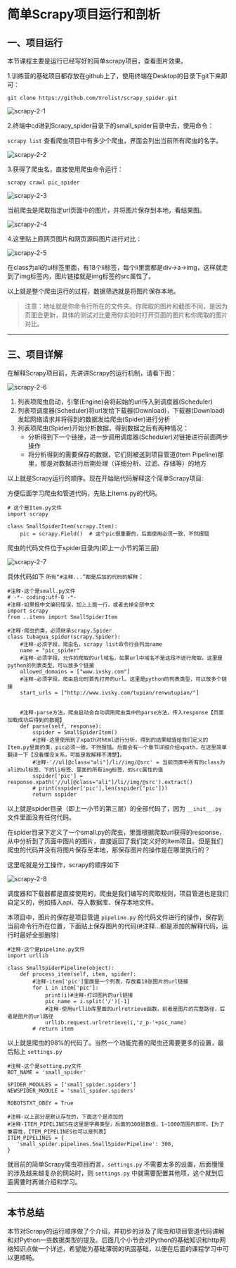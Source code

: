 # 简单Scrapy项目运行和剖析

## 一、项目运行

本节课程主要是运行已经写好的简单scrapy项目，查看图片效果。

1.训练营的基础项目都存放在github上了，使用终端在Desktop的目录下git下来即可：

```
git clone https://github.com/Vrolist/scrapy_spider.git
```

![scrapy-2-1](http://ov2hhj4hl.bkt.clouddn.com/scrapy-2-1.png)

2.终端中cd进到Scrapy_spider目录下的small_spider目录中去，使用命令：

`scrapy list` 查看爬虫项目中有多少个爬虫，界面会列出当前所有爬虫的名字。

![scrapy-2-2](http://ov2hhj4hl.bkt.clouddn.com/scrapy-2-2.png)

3.获得了爬虫名，直接使用爬虫命令运行：

```
scrapy crawl pic_spider
```

![scrapy-2-3](http://ov2hhj4hl.bkt.clouddn.com/scrapy-2-3.png)

当前爬虫是爬取指定url页面中的图片，并将图片保存到本地，看结果图。

![scrapy-2-4](http://ov2hhj4hl.bkt.clouddn.com/scrapy-2-4.png)

4.这里贴上原网页图片和网页源码图片进行对比：

![scrapy-2-5](http://ov2hhj4hl.bkt.clouddn.com/scrapy-2-5.png)

在class为ali的ul标签里面，有18个li标签，每个li里面都是div->a->img，这样就走到了img标签内，图片链接就是img标签的src属性了。

以上就是整个爬虫运行的过程，数据筛选就是将图片保存本地。

> 注意：地址就是你命令行所在的文件夹。你爬取的图片和截图不同，是因为页面会更新，具体的测试对比要用你实验时打开页面的图片和你爬取的图片对比。

---

## 三、项目详解

在解释Scrapy项目前，先讲讲Scrapy的运行机制，请看下图：

![scrapy-2-6](http://ov2hhj4hl.bkt.clouddn.com/scrapy-2-6.png)

1. 列表项爬虫启动，引擎(Engine)会将起始的url传入到调度器(Scheduler)
2. 列表项调度器(Scheduler)将url发给下载器(Download)，下载器(Download)发起网络请求并将得到的数据发给爬虫(Spider)进行分析
3. 列表项爬虫(Spider)开始分析数据，得到数据之后有两种情况：
    - 分析得到下一个链接，进一步调用调度器(Scheduler)对链接进行前面两步操作
    - 将分析得到的需要保存的数据，它们则被送到项目管道(Item Pipeline)那里，那是对数据进行后期处理（详细分析、过滤、存储等）的地方

以上就是Scrapy运行的顺序。现在开始贴代码解释这个简单Scrapy项目:

方便后面学习爬虫和管道代码，先贴上Items.py的代码。

```
# 这个是Item.py文件
import scrapy

class SmallSpiderItem(scrapy.Item):
    pic = scrapy.Field()  # 这个pic很重要的，后面使用必须一致，不然报错
```

爬虫的代码文件位于spider目录内(即上一小节的第三层)

![scrapy-2-7](http://ov2hhj4hl.bkt.clouddn.com/scrapy-2-7.png)

具体代码如下 `所有“#注释...”都是后加的代码的解释`：

```
#注释-这个是small.py文件
# -*- coding:utf-8 -*-
#注释-如果报中文编码错误，加上上面一行，或者去掉全部中文
import scrapy
from ..items import SmallSpiderItem

#注释-爬虫的类，必须继承scrapy.Spider
class tubagua_spider(scrapy.Spider):
    #注释-必须字段，爬虫名，scrapy list命令行会列出name
    name = "pic_spider"
    #注释-必须字段，允许的爬取的url域名，如果url中域名不是这段不进行爬取。这里是python的列表类型，可以放多个链接
    allowed_domains = ["www.ivsky.com"]
    #注释-必须字段，爬虫启动时首先打开的url。这里是python的列表类型，可以放多个链接
    start_urls = ["http://www.ivsky.com/tupian/renwutupian/"]


    #注释-parse方法，爬虫启动会自动调用爬虫类中的parse方法，传入response【页面加载成功后得到的数据】
    def parse(self, response):
        sspider = SmallSpiderItem()
        #注释-这里使用到了xpath对html进行分析，得到的结果赋值给我们定义的Item.py里面的类，pic必须一致，不然报错。后面会有一个章节详细介绍xpath，在这里简单翻译一下【没看懂没关系，可能是我解释不清楚】。
        #注释-'//ul[@class="ali"]/li//img/@src' = 当前页面中所有的class为ali的ul标签、下的li标签、里面的所有img标签、的src属性的值
        sspider['pic'] = response.xpath('//ul[@class="ali"]/li//img/@src').extract()
        # print(sspider['pic'],len(sspider['pic']))
        return sspider
```
以上就是spider目录（即上一小节的第三层）的全部代码了，因为 `__init__.py` 文件里面没有任何代码。

在spider目录下定义了一个small.py的爬虫，里面根据爬取url获得的response，从中分析到了页面中图片的图片，直接返回了我们定义好的Item项目。但是我们爬虫的代码并没有将图片保存至本地，那保存图片的操作是在哪里执行的？

这里呢就是分工操作，scrapy的顺序如下

![scrapy-2-8](http://ov2hhj4hl.bkt.clouddn.com/scrapy-2-8.png)

调度器和下载器都是直接使用的，爬虫是我们编写的爬取规则，项目管道也是我们自定义的，例如插入api、存入数据库、保存本地文件。

本项目中，图片的保存是项目管道 `pipeline.py` 的代码文件进行的操作，保存到当前命令行所在位置，下面贴上保存图片的代码(#注释...都是添加的解释代码，运行时最好全部删除)

```
#注释-这个是pipeline.py文件
import urllib

class SmallSpiderPipeline(object):
    def process_item(self, item, spider):
        #注释-item['pic']里面是一个列表，存放着18张图片的url链接
        for i in item['pic']:
            print(i)#注释-打印图片的url链接
            pic_name = i.split('/')[-1]
            #注释-使用urllib库里面的urlretrieve函数，前者是图片的完整路径，后者是图片的url路径
            urllib.request.urlretrieve(i,'z_p-'+pic_name)
        # return item
```

以上就是爬虫的98%的代码了。当然一个功能完善的爬虫还需要更多的设置，最后贴上 `settings.py`

```
#注释-这个是setting.py文件
BOT_NAME = 'small_spider'

SPIDER_MODULES = ['small_spider.spiders']
NEWSPIDER_MODULE = 'small_spider.spiders'

ROBOTSTXT_OBEY = True

#注释-以上部分是默认存在的，下面这个是添加的
#注释-ITEM_PIPELINES在这里是字典类型，后面的300是数值，1~1000范围内即可。【为了兼容性，ITEM_PIPELINES也可以是列表】
ITEM_PIPELINES = {
   'small_spider.pipelines.SmallSpiderPipeline': 300,
}
```

就目前的简单Scrapy爬虫项目而言，`settings.py` 不需要太多的设置，后面慢慢的涉及越来越复杂的网站时，则 `settings.py` 中就需要配置其他项，这个就到后面需要时再做介绍和学习。

---

## 本节总结

本节对Scrapy的运行顺序做了个介绍，并初步的涉及了爬虫和项目管道代码讲解和对Python一些数据类型的提及。后面几个小节会对Python的基础知识和http网络知识点做一个详述，希望能为基础薄弱的巩固基础，以便在后面的课程学习中可以更顺畅。